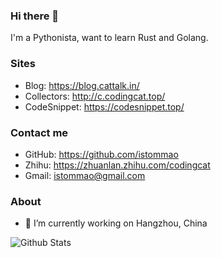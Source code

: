 ### Hi there 👋

I'm a Pythonista, want to learn Rust and Golang.

### Sites

- Blog: <https://blog.cattalk.in/>
- Collectors: <http://c.codingcat.top/>
- CodeSnippet: <https://codesnippet.top/>

### Contact me

- GitHub: <https://github.com/istommao>
- Zhihu: <https://zhuanlan.zhihu.com/codingcat>
- Gmail: <istommao@gmail.com>

### About

- 🔭 I’m currently working on Hangzhou, China


![Github Stats](https://github-readme-stats.vercel.app/api?username=istommao&show_icons=true&theme=dark)

<!--
**istommao/istommao** is a ✨ _special_ ✨ repository because its `README.md` (this file) appears on your GitHub profile.

Here are some ideas to get you started:

- 🔭 I’m currently working on HangZhou
- 🌱 I’m currently learning ...
- 👯 I’m looking to collaborate on ...
- 🤔 I’m looking for help with ...
- 💬 Ask me about ...
- 📫 How to reach me: ...
- 😄 Pronouns: ...
- ⚡ Fun fact: ...
-->
